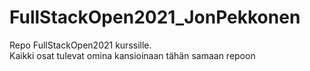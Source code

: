 # FullStackOpen2021_JonPekkonen
Repo FullStackOpen2021 kurssille.  
Kaikki osat tulevat omina kansioinaan tähän samaan repoon
